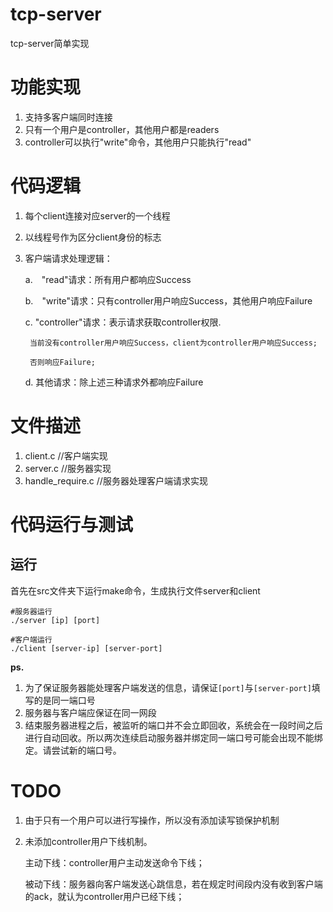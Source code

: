 # tcp-server
tcp-server简单实现

# 功能实现
1. 支持多客户端同时连接
2. 只有一个用户是controller，其他用户都是readers
3. controller可以执行"write"命令，其他用户只能执行"read"

# 代码逻辑
1. 每个client连接对应server的一个线程
2. 以线程号作为区分client身份的标志
3. 客户端请求处理逻辑：

    a.　"read"请求：所有用户都响应Success

    b.　"write"请求：只有controller用户响应Success，其他用户响应Failure

    c. "controller"请求：表示请求获取controller权限.

        当前没有controller用户响应Success，client为controller用户响应Success;

        否则响应Failure;

    d. 其他请求：除上述三种请求外都响应Failure

# 文件描述
1. client.c //客户端实现
2. server.c //服务器实现
3. handle_require.c //服务器处理客户端请求实现

# 代码运行与测试
## 运行
首先在src文件夹下运行make命令，生成执行文件server和client

```shell
#服务器运行
./server [ip] [port]

#客户端运行
./client [server-ip] [server-port]
```
**ps.**
1. 为了保证服务器能处理客户端发送的信息，请保证`[port]`与`[server-port]`填写的是同一端口号
2. 服务器与客户端应保证在同一网段
3. 结束服务器进程之后，被监听的端口并不会立即回收，系统会在一段时间之后进行自动回收。所以两次连续启动服务器并绑定同一端口号可能会出现不能绑定。请尝试新的端口号。

# TODO
1. 由于只有一个用户可以进行写操作，所以没有添加读写锁保护机制
2. 未添加controller用户下线机制。

    主动下线：controller用户主动发送命令下线；
    
    被动下线：服务器向客户端发送心跳信息，若在规定时间段内没有收到客户端的ack，就认为controller用户已经下线；



